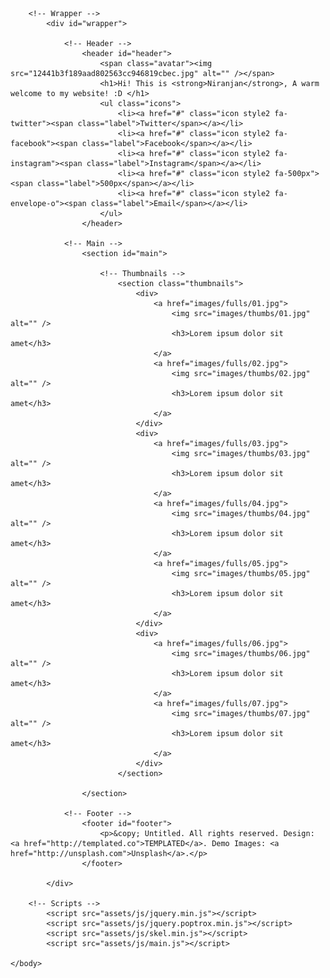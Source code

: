 <!DOCTYPE HTML>
<!--
	Visualize by TEMPLATED
	templated.co @templatedco
	Released for free under the Creative Commons Attribution 3.0 license (templated.co/license)
-->
<html>
	<head>
		<title>Visualize by TEMPLATED</title>
		<meta charset="utf-8" />
		<meta name="viewport" content="width=device-width, initial-scale=1" />
		<link rel="stylesheet" href="assets/css/main.css" />
	</head>
	<body>

		<!-- Wrapper -->
			<div id="wrapper">

				<!-- Header -->
					<header id="header">
						<span class="avatar"><img src="12441b3f189aad802563cc946819cbec.jpg" alt="" /></span>
						<h1>Hi! This is <strong>Niranjan</strong>, A warm welcome to my website! :D </h1>
						<ul class="icons">
							<li><a href="#" class="icon style2 fa-twitter"><span class="label">Twitter</span></a></li>
							<li><a href="#" class="icon style2 fa-facebook"><span class="label">Facebook</span></a></li>
							<li><a href="#" class="icon style2 fa-instagram"><span class="label">Instagram</span></a></li>
							<li><a href="#" class="icon style2 fa-500px"><span class="label">500px</span></a></li>
							<li><a href="#" class="icon style2 fa-envelope-o"><span class="label">Email</span></a></li>
						</ul>
					</header>

				<!-- Main -->
					<section id="main">

						<!-- Thumbnails -->
							<section class="thumbnails">
								<div>
									<a href="images/fulls/01.jpg">
										<img src="images/thumbs/01.jpg" alt="" />
										<h3>Lorem ipsum dolor sit amet</h3>
									</a>
									<a href="images/fulls/02.jpg">
										<img src="images/thumbs/02.jpg" alt="" />
										<h3>Lorem ipsum dolor sit amet</h3>
									</a>
								</div>
								<div>
									<a href="images/fulls/03.jpg">
										<img src="images/thumbs/03.jpg" alt="" />
										<h3>Lorem ipsum dolor sit amet</h3>
									</a>
									<a href="images/fulls/04.jpg">
										<img src="images/thumbs/04.jpg" alt="" />
										<h3>Lorem ipsum dolor sit amet</h3>
									</a>
									<a href="images/fulls/05.jpg">
										<img src="images/thumbs/05.jpg" alt="" />
										<h3>Lorem ipsum dolor sit amet</h3>
									</a>
								</div>
								<div>
									<a href="images/fulls/06.jpg">
										<img src="images/thumbs/06.jpg" alt="" />
										<h3>Lorem ipsum dolor sit amet</h3>
									</a>
									<a href="images/fulls/07.jpg">
										<img src="images/thumbs/07.jpg" alt="" />
										<h3>Lorem ipsum dolor sit amet</h3>
									</a>
								</div>
							</section>

					</section>

				<!-- Footer -->
					<footer id="footer">
						<p>&copy; Untitled. All rights reserved. Design: <a href="http://templated.co">TEMPLATED</a>. Demo Images: <a href="http://unsplash.com">Unsplash</a>.</p>
					</footer>

			</div>

		<!-- Scripts -->
			<script src="assets/js/jquery.min.js"></script>
			<script src="assets/js/jquery.poptrox.min.js"></script>
			<script src="assets/js/skel.min.js"></script>
			<script src="assets/js/main.js"></script>

	</body>
</html>
